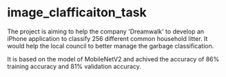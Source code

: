 # image_clafficaiton_task
The project is aiming to help the company 'Dreamwalk' to develop an iPhone application to classify 256 different common household litter. It would help the local council to better manage the garbage classification.

It is based on the model of MobileNetV2 and achived the accuracy of 86% training accuracy and 81% validation accuracy.
